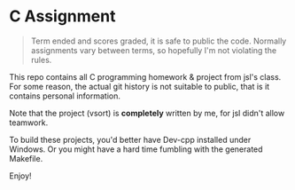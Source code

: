 # C Assignment

> Term ended and scores graded, it is safe to public the code. Normally assignments vary between terms, so hopefully I'm not violating the rules. 

This repo contains all C programming homework & project from jsl's class. For some reason, the actual git history is not suitable to public, that is it contains personal information. 

Note that the project (vsort) is **completely** written by me, for jsl didn't allow teamwork. 

To build these projects, you'd better have Dev-cpp installed under Windows. Or you might have a hard time fumbling with the generated Makefile. 

Enjoy!
